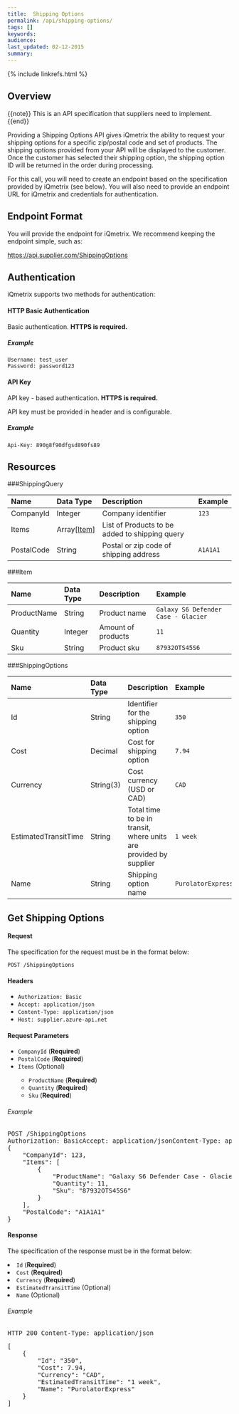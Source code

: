 ```yaml
---
title:  Shipping Options
permalink: /api/shipping-options/
tags: []
keywords: 
audience: 
last_updated: 02-12-2015
summary: 
---
```

{% include linkrefs.html %}

## Overview

{{note}} This is an API specification that suppliers need to implement. {{end}}

Providing a Shipping Options API gives iQmetrix the ability to request your shipping options for a specific zip/postal code and set of products. The shipping options provided from your API will be displayed to the customer. Once the customer has selected their shipping option, the shipping option ID will be returned in the order during processing.

For this call, you will need to create an endpoint based on the specification provided by iQmetrix (see below). You will also need to provide an endpoint URL for iQmetrix and credentials for authentication.

<!-- For a swagger (yaml) reference, download the file here: (insert file link here). 

Copy the contents of the yaml file and paste into Swagger Editor: http://editor.swagger.io/

-->


## Endpoint Format

You will provide the endpoint for iQmetrix. We recommend keeping the endpoint simple, such as:

https://api.supplier.com/ShippingOptions

## Authentication

iQmetrix supports two methods for authentication:

#### HTTP Basic Authentication

Basic authentication. <strong>HTTPS is required.</strong>

##### Example

    Username: test_user
    Password: password123

#### API Key

API key - based authentication. <strong>HTTPS is required.</strong>

API key must be provided in header and is configurable.

##### Example

    Api-Key: 890g8f90dfgsd890fs89          


## Resources

###ShippingQuery

| Name | Data Type | Description | Example |
|:-----|:----------|:------------|:--------|
| CompanyId | Integer | Company identifier | `123` |
| Items | Array[<a href='#item'>Item</a>] | List of Products to be added to shipping query |  |
| PostalCode | String | Postal or zip code of shipping address | `A1A1A1` |

###Item

| Name | Data Type | Description | Example |
|:-----|:----------|:------------|:--------|
| ProductName | String | Product name  | `Galaxy S6 Defender Case - Glacier` |
| Quantity | Integer | Amount of products | `11` |
| Sku | String | Product sku | `87932OTS45S6` |

###ShippingOptions

| Name | Data Type | Description | Example |
|:-----|:----------|:------------|:--------|
| Id | String | Identifier for the shipping option | `350` |
| Cost | Decimal | Cost for shipping option | `7.94` |
| Currency | String(3) | Cost currency (USD or CAD) | `CAD` |
| EstimatedTransitTime | String | Total time to be in transit, where units are provided by supplier | `1 week` |
| Name | String | Shipping option name | `PurolatorExpress` |




## Get Shipping Options



#### Request

The specification for the request must be in the format below:

    POST /ShippingOptions

#### Headers

* `Authorization: Basic`
* `Accept: application/json`
* `Content-Type: application/json`
* `Host: supplier.azure-api.net`





#### Request Parameters

<ul><li><code>CompanyId</code> (<strong>Required</strong>) </li><li><code>PostalCode</code> (<strong>Required</strong>) </li><li><code>Items</code> (Optional) </li><ul><li><code>ProductName</code> (<strong>Required</strong>) </li><li><code>Quantity</code> (<strong>Required</strong>) </li><li><code>Sku</code> (<strong>Required</strong>) </li></ul></ul>

###### Example

<pre>
POST /ShippingOptions
Authorization: BasicAccept: application/jsonContent-Type: application/jsonHost: supplier.azure-api.net
{
    "CompanyId": 123,
    "Items": [
        {
            "ProductName": "Galaxy S6 Defender Case - Glacier",
            "Quantity": 11,
            "Sku": "87932OTS45S6"
        }
    ],
    "PostalCode": "A1A1A1"
}
</pre>

#### Response

The specification of the response must be in the format below:

  <li><code>Id</code> (<strong>Required</strong>) </li>
  <li><code>Cost</code> (<strong>Required</strong>) </li>
  <li><code>Currency</code> (<strong>Required</strong>) </li>
  <li><code>EstimatedTransitTime</code> (Optional) </li>
  <li><code>Name</code> (Optional) </li>


###### Example

<pre>
HTTP 200 Content-Type: application/json
</pre>
<pre>
[
    {
        "Id": "350",
        "Cost": 7.94,
        "Currency": "CAD",
        "EstimatedTransitTime": "1 week",
        "Name": "PurolatorExpress"
    }
]
</pre>


